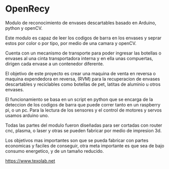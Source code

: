 # OpenRecy



Modulo de reconocimiento de envases descartables basado en Arduino, python y openCV.

Este modulo es capaz de leer los codigos de barra en los envases y seprar estos por color o por tipo, por medio de una camara y openCV. 

Cuenta con un mecanismo de transporte para poder ingresar las botellas o envases al una cinta transportadora interna y en ella unas compuertas, dirigen cada envase a un contenedor diferente. 

El objetivo de este proyecto es crear una maquina de venta en reversa o maquina expendedora en reversa, (RVM) para la recuperacion de envases descartables y reciclables como botellas de pet, latitas de aluminio u otros envases. 

El funcionamiento se basa en un script en python que se encarga de la deteccion de los codigos de barra que puede correr tanto en un raspberry pi, o un pc. Para la lectura de los sensores y el control de motores y servos usamos arduino uno. 

Todas las partes del modulo fueron diseñadas para ser cortadas con router cnc, plasma, o laser y otras se pueden fabricar por medio de impresion 3d. 

Los objetivos mas importantes son que se pueda fabricar con partes economicas y faciles de conseguir, otra meta importante es que sea de bajo consumo energetico, y de un tamaño reducido. 

https://www.texolab.net
